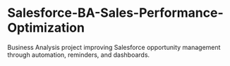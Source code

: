 # Salesforce-BA-Sales-Performance-Optimization
Business Analysis project improving Salesforce opportunity management through automation, reminders, and dashboards.
